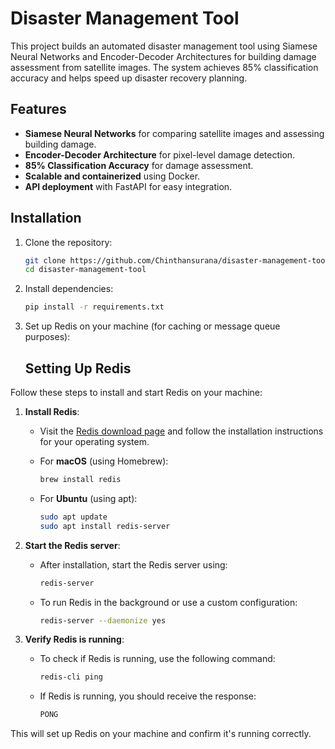# Disaster Management Tool

This project builds an automated disaster management tool using Siamese Neural Networks and Encoder-Decoder Architectures for building damage assessment from satellite images. The system achieves 85% classification accuracy and helps speed up disaster recovery planning.

## Features

- **Siamese Neural Networks** for comparing satellite images and assessing building damage.
- **Encoder-Decoder Architecture** for pixel-level damage detection.
- **85% Classification Accuracy** for damage assessment.
- **Scalable and containerized** using Docker.
- **API deployment** with FastAPI for easy integration.

## Installation

1. Clone the repository:
   ```bash
   git clone https://github.com/Chinthansurana/disaster-management-tool.git
   cd disaster-management-tool
2. Install dependencies:
    ```bash
    pip install -r requirements.txt
3. Set up Redis on your machine (for caching or message queue purposes):
    ## Setting Up Redis

Follow these steps to install and start Redis on your machine:

1. **Install Redis**:
   - Visit the [Redis download page](https://redis.io/download) and follow the installation instructions for your operating system.

   - For **macOS** (using Homebrew):
     ```bash
     brew install redis
     ```

   - For **Ubuntu** (using apt):
     ```bash
     sudo apt update
     sudo apt install redis-server
     ```

2. **Start the Redis server**:
   - After installation, start the Redis server using:
     ```bash
     redis-server
     ```

   - To run Redis in the background or use a custom configuration:
     ```bash
     redis-server --daemonize yes
     ```

3. **Verify Redis is running**:
   - To check if Redis is running, use the following command:
     ```bash
     redis-cli ping
     ```

   - If Redis is running, you should receive the response:
     ```bash
     PONG
     ```

This will set up Redis on your machine and confirm it's running correctly.
